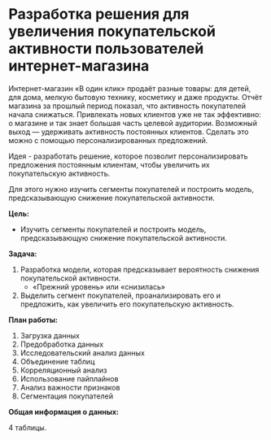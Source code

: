 # Разработка решения для увеличения покупательской активности пользователей интернет-магазина

Интернет-магазин «В один клик» продаёт разные товары: для детей, для дома, мелкую бытовую технику, косметику и даже продукты. 
Отчёт магазина за прошлый период показал, что активность покупателей начала снижаться. Привлекать новых клиентов уже не так эффективно: о магазине и так знает большая часть целевой аудитории. Возможный выход — удерживать активность постоянных клиентов. Сделать это можно с помощью персонализированных предложений.  
  
Идея -  разработать решение, которое позволит персонализировать предложения постоянным клиентам, чтобы увеличить их покупательскую активность.

Для этого нужно изучить сегменты покупателей и построить модель, предсказывающую снижение покупательской активности.

**Цель:**
* Изучить сегменты покупателей и построить модель, предсказывающую снижение покупательской активности.

**Задача:**
1. Разработка модели, которая предсказывает вероятность снижения покупательской активности.
    - «Прежний уровень» или «снизилась»
2. Выделить сегмент покупателей, проанализировать его и предложить, как увеличить его покупательскую активность. 
    

**План работы:**
1. Загрузка данных
2. Предобработка данных
3. Исследовательский анализ данных
4. Объединение таблиц
5. Корреляционный анализ
6. Использование пайплайнов
7. Анализ важности признаков
8. Сегментация покупателей

**Общая информация о данных:**

4 таблицы.
